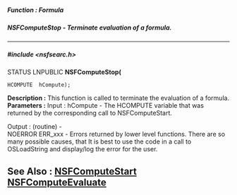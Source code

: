 ##### Function : Formula
##### NSFComputeStop - Terminate evaluation of a formula.
---
##### #include <nsfsearc.h>
STATUS LNPUBLIC **NSFComputeStop(**

	HCOMPUTE  hCompute);
**Description :**
This function is called to terminate the evaluation of a formula. 
**Parameters :**
Input :
hCompute  -  The HCOMPUTE variable that was returned by the corresponding call to NSFComputeStart.

Output :
(routine)  -  
NOERROR
ERR_xxx - Errors returned by lower level functions.  There are so many possible causes, that It is best to use the code in a call to OSLoadString and display/log the error for the user.


**See Also :**
[NSFComputeStart](D:/md_files/NSFComputeStart.md)
[NSFComputeEvaluate](D:/md_files/NSFComputeEvaluate.md)
---
